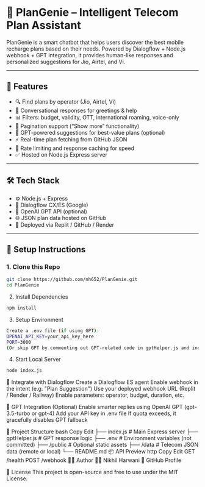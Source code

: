 # 📱 PlanGenie – Intelligent Telecom Plan Assistant

PlanGenie is a smart chatbot that helps users discover the best mobile recharge plans based on their needs. Powered by Dialogflow + Node.js webhook + GPT integration, it provides human-like responses and personalized suggestions for Jio, Airtel, and Vi.

---

## 🔧 Features

- 🔍 Find plans by operator (Jio, Airtel, Vi)
- 💬 Conversational responses for greetings & help
- 📊 Filters: budget, validity, OTT, international roaming, voice-only
- 🔁 Pagination support (“Show more” functionality)
- 🧠 GPT-powered suggestions for best-value plans (optional)
- ⚡ Real-time plan fetching from GitHub JSON
- 🛑 Rate limiting and response caching for speed
- ✅ Hosted on Node.js Express server

---

## 🛠️ Tech Stack

- ⚙️ Node.js + Express
- 🤖 Dialogflow CX/ES (Google)
- 🧠 OpenAI GPT API (optional)
- 🌐 JSON plan data hosted on GitHub
- 🚀 Deployed via Replit / GitHub / Render

---

## 🚀 Setup Instructions

### 1. Clone this Repo

```bash
git clone https://github.com/nh652/PlanGenie.git
cd PlanGenie
```
2. Install Dependencies
```bash
npm install
```
3. Setup Environment
```bash
Create a .env file (if using GPT):
OPENAI_API_KEY=your_api_key_here
PORT=3000
(Or skip GPT by commenting out GPT-related code in gptHelper.js and index.js)
```
4. Start Local Server
```bash
node index.js
```
🤖 Integrate with Dialogflow
Create a Dialogflow ES agent
Enable webhook in the intent (e.g. "Plan Suggestion")
Use your deployed webhook URL (Replit / Render / Railway)
Enable parameters: operator, budget, duration, etc.


🧠 GPT Integration (Optional)
Enable smarter replies using OpenAI GPT (gpt-3.5-turbo or gpt-4)
Add your API key in .env file
If quota exceeds, it gracefully disables GPT fallback


📂 Project Structure
bash
Copy
Edit
├── index.js              # Main Express server
├── gptHelper.js          # GPT response logic
├── .env                  # Environment variables (not committed)
├── /public               # Optional static assets
├── /data                 # Telecom JSON data (remote or local)
└── README.md
📦 API Preview
http
Copy
Edit
GET    /health
POST   /webhook
🙋‍♂️ Author
👨‍💻 Nikhil Harwani
🔗 GitHub Profile

📜 License
This project is open-source and free to use under the MIT License.
